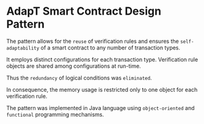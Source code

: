 # AdapT Smart Contract Design Pattern

The pattern allows for the ``reuse`` of verification rules and ensures the ``self-adaptability`` of a smart contract to any number of transaction types. 

It employs distinct configurations for each transaction type. Verification rule objects are shared among configurations at run-time. 

Thus the ``redundancy`` of logical conditions was ``eliminated``. 

In consequence, the memory usage is restricted only to one object for each verification rule. 

The pattern was implemented in Java language using ``object-oriented`` and ``functional`` programming mechanisms.
